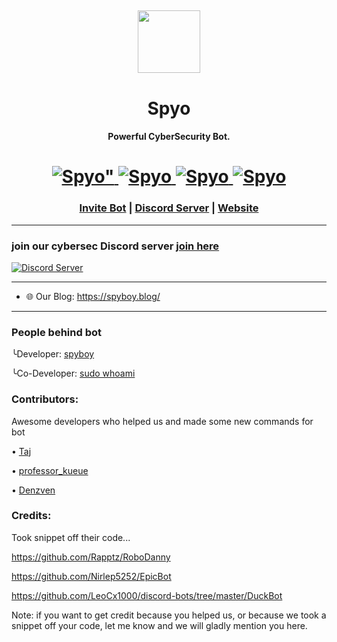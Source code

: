 <h2 align="center">
  <img src="https://cdn.discordapp.com/avatars/877644741339144244/bcb8e0ac84d5042181f1baf34189b797.png?size=1024" height='100px' width='100px'>
</h2>

<h1 align="center">Spyo</h1>
<h4 align="center">Powerful CyberSecurity Bot.</h4>

<h1 align="center">
  <a href="https://top.gg/bot/877644741339144244">
      <img src="https://top.gg/api/widget/status/877644741339144244.svg" alt=Spyo" />
  </a>
  <a href="https://top.gg/bot/751100444188737617">
      <img src="https://top.gg/api/widget/servers/877644741339144244.svg" alt="Spyo" />
  </a>
  <a href="https://top.gg/bot/751100444188737617">
      <img src="https://top.gg/api/widget/upvotes/877644741339144244.svg" alt="Spyo" />
  </a>
  <a href="https://top.gg/bot/751100444188737617">
      <img src="https://top.gg/api/widget/owner/877644741339144244.svg" alt="Spyo" />
  </a>
</h1>

<!-- <h1 align="center">This is coming soon™ <img src="https://cdn.discordapp.com/emojis/458404644268539905.gif?v=1" height="25px"></h1> -->

<h3 align="center"><a href="https://discord.com/oauth2/authorize?client_id=877644741339144244&permissions=549755813887&scope=bot%20applications.commands">Invite Bot</a> | <a href="https://discord.gg/ZChEmMwE8d">Discord Server</a> | <a href="https://thisisshubhamkumar.github.io/spyo">Website</a></h3>


---

### join our cybersec Discord server [join here](https://discord.gg/ZChEmMwE8d)
[![Discord Server](https://discord.com/api/guilds/726495265330298973/embed.png)](https://discord.gg/ZChEmMwE8d)

---

- 🌐 Our Blog: https://spyboy.blog/

---
### People behind bot

╰Developer: [spyboy](https://discord.com/users/783880179671367712)

╰Co-Developer: [sudo whoami](https://discord.com/users/729429813726543975)

### Contributors:

Awesome developers who helped us and made some new commands for bot

• [Taj](https://discord.com/users/716144986797899807)

• [professor_kueue](https://discord.com/users/811988284996976672)

• [Denzven](https://discord.com/users/530395525179244557)

### Credits:

Took snippet off their code...

https://github.com/Rapptz/RoboDanny

https://github.com/Nirlep5252/EpicBot

https://github.com/LeoCx1000/discord-bots/tree/master/DuckBot

Note: if you want to get credit because you helped us, or because we took a snippet off your code, let me know and we will gladly mention you here.
